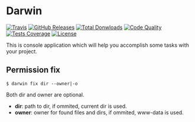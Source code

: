 Darwin
======

[![Travis](https://img.shields.io/travis/juniwalk/Darwin.svg?style=flat-square)](https://travis-ci.org/juniwalk/Darwin)
[![GitHub Releases](https://img.shields.io/github/release/juniwalk/Darwin.svg?style=flat-square)](https://github.com/juniwalk/Darwin/releases)
[![Total Donwloads](https://img.shields.io/packagist/dt/juniwalk/Darwin.svg?style=flat-square)](https://packagist.org/packages/juniwalk/Darwin)
[![Code Quality](https://img.shields.io/scrutinizer/g/juniwalk/Darwin.svg?style=flat-square)](https://scrutinizer-ci.com/g/juniwalk/Darwin/)
[![Tests Coverage](https://img.shields.io/scrutinizer/coverage/g/juniwalk/Darwin.svg?style=flat-square)](https://scrutinizer-ci.com/g/juniwalk/Darwin/)
[![License](https://img.shields.io/packagist/l/juniwalk/Darwin.svg?style=flat-square)](https://mit-license.org)

This is console application which will help you accomplish some tasks with your project.

Permission fix
--------------

```
$ darwin fix dir --owner|-o
```

Both dir and owner are optional.
- **dir**: path to dir, if ommited, current dir is used.
- **owner**: owner for found files and dirs, if ommited, www-data is used.
